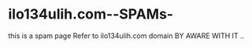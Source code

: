 # ilo134ulih.com--SPAMs-
this is a spam page Refer to ilo134ulih.com  domain BY AWARE WITH IT ..  

